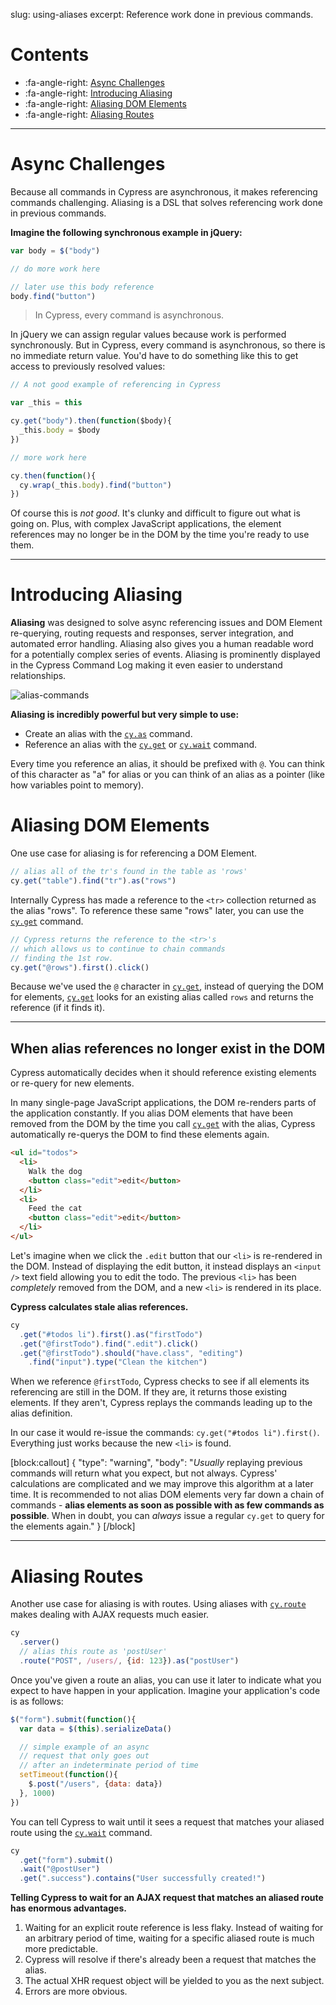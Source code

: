 slug: using-aliases
excerpt: Reference work done in previous commands.

# Contents

- :fa-angle-right: [Async Challenges](#async-challenges)
- :fa-angle-right: [Introducing Aliasing](#introducing-aliasing)
- :fa-angle-right: [Aliasing DOM Elements](#aliasing-dom-elements)
- :fa-angle-right: [Aliasing Routes](#asliasing-routes)

***

# Async Challenges

Because all commands in Cypress are asynchronous, it makes referencing commands challenging. Aliasing is a DSL that solves referencing work done in previous commands.

**Imagine the following synchronous example in jQuery:**

```javascript
var body = $("body")

// do more work here

// later use this body reference
body.find("button")
```

> In Cypress, every command is asynchronous.

In jQuery we can assign regular values because work is performed synchronously. But in Cypress, every command is asynchronous, so there is no immediate return value. You'd have to do something like this to get access to previously resolved values:

```javascript
// A not good example of referencing in Cypress

var _this = this

cy.get("body").then(function($body){
  _this.body = $body
})

// more work here

cy.then(function(){
  cy.wrap(_this.body).find("button")
})
```

Of course this is *not good*. It's clunky and difficult to figure out what is going on. Plus, with complex JavaScript applications, the element references may no longer be in the DOM by the time you're ready to use them.

***

# Introducing Aliasing

**Aliasing** was designed to solve async referencing issues and DOM Element re-querying, routing requests and responses, server integration, and automated error handling. Aliasing also gives you a human readable word for a potentially complex series of events. Aliasing is prominently displayed in the Cypress Command Log making it even easier to understand relationships.

![alias-commands](https://cloud.githubusercontent.com/assets/1271364/12363262/cf6fee26-bb95-11e5-8592-4f8cd3a6520e.jpg)

**Aliasing is incredibly powerful but very simple to use:**

* Create an alias with the [`cy.as`](https://on.cypress.io/api/as) command.
* Reference an alias with the [`cy.get`](https://on.cypress.io/api/get) or [`cy.wait`](https://on.cypress.io/api/wait) command.

Every time you reference an alias, it should be prefixed with `@`. You can think of this character as "a" for alias or you can think of an alias as a pointer (like how variables point to memory).

# Aliasing DOM Elements

One use case for aliasing is for referencing a DOM Element.

```javascript
// alias all of the tr's found in the table as 'rows'
cy.get("table").find("tr").as("rows")
```

Internally Cypress has made a reference to the `<tr>` collection returned as the alias "rows". To reference these same "rows" later, you can use the [`cy.get`](https://on.cypress.io/api/get) command.

```javascript
// Cypress returns the reference to the <tr>'s
// which allows us to continue to chain commands
// finding the 1st row.
cy.get("@rows").first().click()
```

Because we've used the `@` character in [`cy.get`](https://on.cypress.io/api/get), instead of querying the DOM for elements, [`cy.get`](https://on.cypress.io/api/get) looks for an existing alias called `rows` and returns the reference (if it finds it).

***

## When alias references no longer exist in the DOM

Cypress automatically decides when it should reference existing elements or re-query for new elements.

In many single-page JavaScript applications, the DOM re-renders parts of the application constantly. If you alias DOM elements that have been removed from the DOM by the time you call [`cy.get`](https://on.cypress.io/api/get) with the alias, Cypress automatically re-querys the DOM to find these elements again.

```html
<ul id="todos">
  <li>
    Walk the dog
    <button class="edit">edit</button>
  </li>
  <li>
    Feed the cat
    <button class="edit">edit</button>
  </li>
</ul>
```

Let's imagine when we click the `.edit` button that our `<li>` is re-rendered in the DOM. Instead of displaying the edit button, it instead displays an `<input />` text field allowing you to edit the todo. The previous `<li>` has been *completely* removed from the DOM, and a new `<li>` is rendered in its place.

**Cypress calculates stale alias references.**

```javascript
cy
  .get("#todos li").first().as("firstTodo")
  .get("@firstTodo").find(".edit").click()
  .get("@firstTodo").should("have.class", "editing")
    .find("input").type("Clean the kitchen")
```

When we reference `@firstTodo`, Cypress checks to see if all elements its referencing are still in the DOM. If they are, it returns those existing elements. If they aren't, Cypress replays the commands leading up to the alias definition.

In our case it would re-issue the commands: `cy.get("#todos li").first()`. Everything just works because the new `<li>` is found.

[block:callout]
{
  "type": "warning",
  "body": "*Usually* replaying previous commands will return what you expect, but not always. Cypress' calculations are complicated and we may improve this algorithm at a later time. It is recommended to not alias DOM elements very far down a chain of commands - **alias elements as soon as possible with as few commands as possible**. When in doubt, you can *always* issue a regular `cy.get` to query for the elements again."
}
[/block]

***

# Aliasing Routes

Another use case for aliasing is with routes. Using aliases with [`cy.route`](https://on.cypress.io/api/route) makes dealing with AJAX requests much easier.

```javascript
cy
  .server()
  // alias this route as 'postUser'
  .route("POST", /users/, {id: 123}).as("postUser")
```

Once you've given a route an alias, you can use it later to indicate what you expect to have happen in your application. Imagine your application's code is as follows:

```javascript
$("form").submit(function(){
  var data = $(this).serializeData()

  // simple example of an async
  // request that only goes out
  // after an indeterminate period of time
  setTimeout(function(){
    $.post("/users", {data: data})
  }, 1000)
})
```

You can tell Cypress to wait until it sees a request that matches your aliased route using the [`cy.wait`](https://on.cypress.io/api/wait) command.

```javascript
cy
  .get("form").submit()
  .wait("@postUser")
  .get(".success").contains("User successfully created!")
```

**Telling Cypress to wait for an AJAX request that matches an aliased route has enormous advantages.**

1. Waiting for an explicit route reference is less flaky. Instead of waiting for an arbitrary period of time, waiting for a specific aliased route is much more predictable.
2. Cypress will resolve if there's already been a request that matches the alias.
3. The actual XHR request object will be yielded to you as the next subject.
4. Errors are more obvious.
